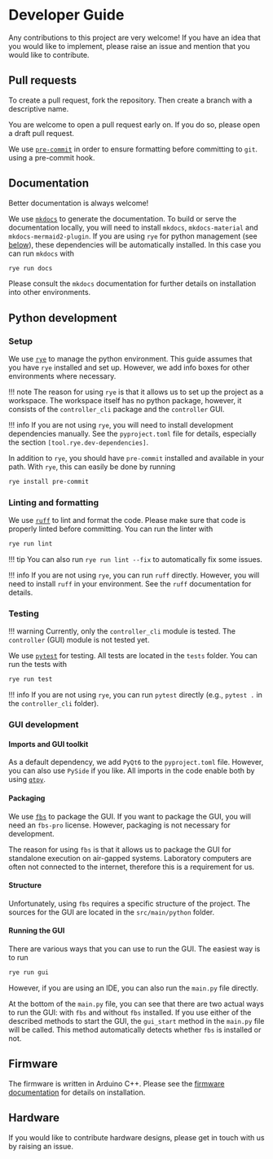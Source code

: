 # Developer Guide

Any contributions to this project are very welcome!
If you have an idea that you would like to implement,
please raise an issue and mention that you would like to contribute.

## Pull requests

To create a pull request,
fork the repository.
Then create a branch with a descriptive name.

You are welcome to open a pull request early on.
If you do so,
please open a draft pull request.

We use [`pre-commit`](https://pre-commit.com/)
in order to ensure formatting before committing to `git`.
using a pre-commit hook.

## Documentation

Better documentation is always welcome!

We use [`mkdocs`](https://www.mkdocs.org/) to generate the documentation.
To build or serve the documentation locally,
you will need to install `mkdocs`, `mkdocs-material`
and `mkdocs-mermaid2-plugin`.
If you are using `rye` for python management (see [below](#python-development)),
these dependencies will be automatically installed.
In this case you can run `mkdocs` with

```bash
rye run docs
```

Please consult the `mkdocs` documentation for further details
on installation into other environments.

## Python development

### Setup

We use [`rye`](https://rye-up.com/) to manage the python environment.
This guide assumes that you have `rye` installed and set up.
However, we add info boxes for other environments where necessary.

!!! note
    The reason for using `rye` is that it allows us to
    set up the project as a workspace.
    The workspace itself has no python package,
    however,
    it consists of the `controller_cli` package
    and the `controller` GUI.

!!! info
    If you are not using `rye`,
    you will need to install development dependencies manually.
    See the `pyproject.toml` file for details,
    especially the section `[tool.rye.dev-dependencies]`.

In addition to `rye`,
you should have `pre-commit` installed and available in your path.
With `rye`, this can easily be done by running

```bash
rye install pre-commit
```



### Linting and formatting

We use [`ruff`](https://docs.astral.sh/ruff/) to lint and format the code.
Please make sure that code is properly linted before committing.
You can run the linter with

```bash
rye run lint
```

!!! tip
    You can also run `rye run lint --fix` to automatically fix some issues.

!!! info
    If you are not using `rye`,
    you can run `ruff` directly.
    However, you will need to install `ruff` in your environment.
    See the `ruff` documentation for details.

### Testing

!!! warning
    Currently, only the `controller_cli` module is tested.
    The `controller` (GUI) module is not tested yet.

We use [`pytest`](https://docs.pytest.org/) for testing.
All tests are located in the `tests` folder.
You can run the tests with

```bash
rye run test
```

!!! info
    If you are not using `rye`,
    you can run `pytest` directly
    (e.g., `pytest .` in the `controller_cli` folder).

### GUI development

#### Imports and GUI toolkit

As a default dependency,
we add `PyQt6` to the `pyproject.toml` file.
However, you can also use `PySide` if you like.
All imports in the code enable both
by using [`qtpy`](https://pypi.org/project/QtPy/).

#### Packaging

We use [`fbs`](https://build-system.fman.io/) to package the GUI.
If you want to package the GUI,
you will need an `fbs-pro` license.
However,
packaging is not necessary for development.

The reason for using `fbs` is that it allows us to
package the GUI for standalone execution
on air-gapped systems.
Laboratory computers are often not connected to the internet,
therefore this is a requirement for us.

#### Structure

Unfortunately,
using `fbs` requires a specific structure of the project.
The sources for the GUI are located in the `src/main/python` folder.

#### Running the GUI

There are various ways that you can use to run the GUI.
The easiest way is to run

```bash
rye run gui
```

However,
if you are using an IDE,
you can also run the `main.py` file directly.

At the bottom of the `main.py` file,
you can see that there are two actual ways to run the GUI:
with `fbs` and without `fbs` installed.
If you use either of the described methods to start the GUI,
the `gui_start` method in the `main.py` file will be called.
This method automatically detects
whether `fbs` is installed or not.

## Firmware

The firmware is written in Arduino C++.
Please see the [firmware documentation](firmware.md) for details
on installation.

## Hardware

If you would like to contribute hardware designs,
please get in touch with us by raising an issue.
